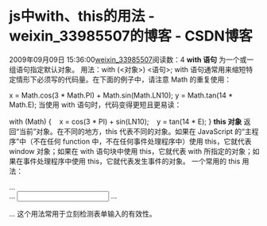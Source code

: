 # js中with、this的用法 - weixin_33985507的博客 - CSDN博客
2009年09月09日 15:36:00[weixin_33985507](https://me.csdn.net/weixin_33985507)阅读数：4
**with 语句** 为一个或一组语句指定默认对象。
用法：with (<对象>) <语句>;
with 语句通常用来缩短特定情形下必须写的代码量。在下面的例子中，请注意 Math 的重复使用：
> 
x = Math.cos(3 * Math.PI) + Math.sin(Math.LN10);
y = Math.tan(14 * Math.E);
当使用 with 语句时，代码变得更短且更易读：
> 
with (Math) {
   x = cos(3 * PI) + sin(LN10);
   y = tan(14 * E);
}
**this 对象** 返回“当前”对象。在不同的地方，this 代表不同的对象。如果在 JavaScript 的“主程序”中（不在任何 function 中，不在任何事件处理程序中）使用 this，它就代表 window 对象；如果在 with 语句块中使用 this，它就代表 with 所指定的对象；如果在事件处理程序中使用 this，它就代表发生事件的对象。
一个常用的 this 用法：
> 
<script>
...
function check(formObj) {
   ...
}
...
</script>
<body ...>
...
<form ...>
...
<input type="text" ... onchange="check(**this**.form)">
...
</form>
...
</body>
这个用法常用于立刻检测表单输入的有效性。
